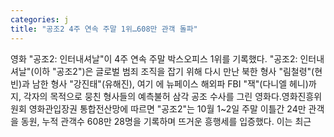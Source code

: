 ```yaml
---
categories: j
title: "공조2 4주 연속 주말 1위…608만 관객 돌파"
---
```

영화 "공조2: 인터내셔날"이 4주 연속 주말 박스오피스 1위를 기록했다. "공조2: 인터내셔날"(이하 "공조2")은 글로벌 범죄 조직을 잡기 위해 다시 만난 북한 형사 "림철령"(현빈)과 남한 형사 "강진태"(유해진), 여기 에 뉴페이스 해외파 FBI "잭"(다니엘 헤니)까지, 각자의 목적으로 뭉친 형사들의 예측불허 삼각 공조 수사를 그린 영화다.영화진흥위원회 영화관입장권 통합전산망에 따르면 "공조2"는 10월 1~2일 주말 이틀간 24만 관객을 동원, 누적 관객수 608만 28명을 기록하며 뜨거운 흥행세를 입증했다. 이는 최근